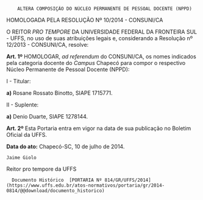         ALTERA COMPOSIÇÃO DO NÚCLEO PERMANENTE DE PESSOAL DOCENTE (NPPD)  

HOMOLOGADA PELA RESOLUÇÃO Nº 10/2014 - CONSUNI/CA

 O REITOR *PRO TEMPORE* DA UNIVERSIDADE FEDERAL DA FRONTEIRA SUL - UFFS, no uso de suas atribuições legais e, considerando a Resolução nº 12/2013 - CONSUNI/CA, resolve:

 **Art. 1º** HOMOLOGAR, *ad referendum* do CONSUNI/CA, os nomes indicados pela categoria docente do *Campus* Chapecó para compor o respectivo Núcleo Permanente de Pessoal Docente (NPPD):

 I - Titular:

 **a)** Rosane Rossato Binotto, SIAPE 1715771.

 II - Suplente:

 **a)** Denio Duarte, SIAPE 1278144.

 **Art. 2º** Esta Portaria entra em vigor na data de sua publicação no Boletim Oficial da UFFS.

  

   **Data do ato:** Chapecó-SC, 10 de julho de 2014.   
 

    Jaime Giolo   
 Reitor pro tempore da UFFS 

      Documento Histórico  [PORTARIA Nº 814/GR/UFFS/2014](https://www.uffs.edu.br/atos-normativos/portaria/gr/2014-0814/@@download/documento_historico)     
      